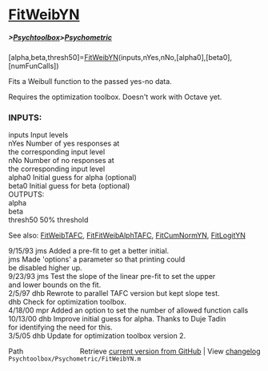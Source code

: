 # [FitWeibYN](FitWeibYN)
##### >[Psychtoolbox](Psychtoolbox)>[Psychometric](Psychometric)

[alpha,beta,thresh50]=[FitWeibYN](FitWeibYN)(inputs,nYes,nNo,[alpha0],[beta0],[numFunCalls])  
  
Fits a Weibull function to the passed yes-no data.  
  
Requires the optimization toolbox. Doesn't work with Octave yet.  
  
### INPUTS:  
  inputs    Input levels  
  nYes      Number of yes responses at   
            the corresponding input level  
  nNo       Number of no responses at   
            the corresponding input level  
  alpha0    Initial guess for alpha (optional)  
  beta0     Initial guess for beta (optional)  
OUTPUTS:  
  alpha  
  beta  
  thresh50  50% threshold  
  
See also: [FitWeibTAFC](FitWeibTAFC), [FitFitWeibAlphTAFC](FitFitWeibAlphTAFC), [FitCumNormYN](FitCumNormYN), [FitLogitYN](FitLogitYN)  
  
9/15/93   jms  Added a pre-fit to get a better initial.  
          jms  Made 'options' a parameter so that printing could  
               be disabled higher up.  
9/23/93   jms  Test the slope of the linear pre-fit to set the upper  
               and lower bounds on the fit.  
2/5/97    dhb  Rewrote to parallel TAFC version but kept slope test.  
          dhb  Check for optimization toolbox.  
4/18/00   mpr    Added an option to set the number of allowed function calls  
10/13/00  dhb  Improve initial guess for alpha.  Thanks to Duje Tadin  
                             for identifying the need for this.  
3/5/05      dhb  Update for optimization toolbox version 2.  




<div class="code_header" style="text-align:right;">
  <span style="float:left;">Path&nbsp;&nbsp;</span> <span class="counter">Retrieve <a href=
  "https://raw.github.com/Psychtoolbox-3/Psychtoolbox-3/beta/Psychtoolbox/Psychometric/FitWeibYN.m">current version from GitHub</a> | View <a href=
  "https://github.com/Psychtoolbox-3/Psychtoolbox-3/commits/beta/Psychtoolbox/Psychometric/FitWeibYN.m">changelog</a></span>
</div>
<div class="code">
  <code>Psychtoolbox/Psychometric/FitWeibYN.m</code>
</div>

